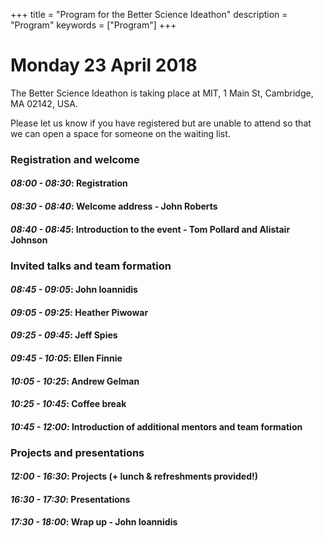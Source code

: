 +++
title = "Program for the Better Science Ideathon"
description = "Program"
keywords = ["Program"]
+++

# Monday 23 April 2018

The Better Science Ideathon is taking place at MIT, 1 Main St, Cambridge, MA 02142, USA.

Please let us know if you have registered but are unable to attend so that we can open a space for someone on the waiting list.

### Registration and welcome

#### *08:00 - 08:30*: Registration  
#### *08:30 - 08:40*: Welcome address - John Roberts
#### *08:40 - 08:45*: Introduction to the event - Tom Pollard and Alistair Johnson

### Invited talks and team formation

#### *08:45 - 09:05*: John Ioannidis
#### *09:05 - 09:25*: Heather Piwowar  
#### *09:25 - 09:45*: Jeff Spies
#### *09:45 - 10:05*: Ellen Finnie
#### *10:05 - 10:25*: Andrew Gelman
#### *10:25 - 10:45*: Coffee break  
#### *10:45 - 12:00*: Introduction of additional mentors and team formation

### Projects and presentations

#### *12:00 - 16:30*: Projects (+ lunch & refreshments provided!)
#### *16:30 - 17:30*: Presentations
#### *17:30 - 18:00*: Wrap up - John Ioannidis
<br />
